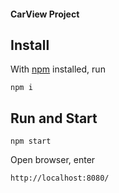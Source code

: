 <h4>CarView Project</h4>

## Install

With [npm](https://npmjs.org/) installed, run

```shell
npm i
```

## Run and Start

```shell
npm start
```

Open browser, enter

```shell
http://localhost:8080/
```
